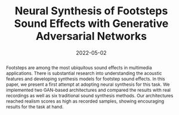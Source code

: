 ---
layout        : default-publication
title         : "Neural Synthesis of Footsteps Sound Effects with Generative Adversarial Networks"
collection    : publications
permalink     : /publications/2022-05-02-comunita2022hifiwavegan

abstract      : "Footsteps are among the most ubiquitous sound effects in multimedia applications. There is substantial research into understanding the acoustic features and developing synthesis models for footstep sound effects. In this paper, we present a first attempt at adopting neural synthesis for this task. We implemented two GAN-based architectures and compared the results with real recordings as well as six traditional sound synthesis methods. Our architectures reached realism scores as high as recorded samples, showing encouraging results for the task at hand."

date            : 2022-05-02
venue           : 'AES Convention - 152 (May 2022)'
paperurl        : '/files/comunita2022hifiwavegan-paper.pdf'
image           : '/files/comunita2021hifiwavegan-image.png'
imagewidth      : 80.0
poster          : '/files/comunita2022hifiwavegan-poster.pdf'
presentation    : '/files/comunita2022hifiwavegan-presentation.pptx'
code            : 'https://github.com/mcomunita/hifi-wavegan-footsteps'
codename        : 'https://github.com/mcomunita/hifi-wavegan-footsteps'
data            : 
dataname        : 
webpage         : 'https://mcomunita.github.io/hifi-wavegan-footsteps_page/'
webpagename     : 'https://mcomunita.github.io/hifi-wavegan-footsteps_page/'
categories      : 
citation        : 'Comunità, M., Phan, H., Reiss, J. D. <b>"Neural Synthesis of Footsteps Sound Effects with Generative Adversarial Networks"</b> - <i>Audio Engineering Society Convention 152. May, 2022.</i>'
author_profile  : true
---